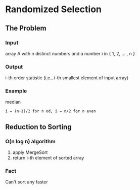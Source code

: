 # Randomized Selection

## The Problem

### Input

array A with n distinct numbers and a number i in { 1, 2, ... , n }

### Output

i-th order statistic (i.e., i-th smallest element of input array)

### Example

median

```
i = (n+1)/2 for n od, i = n/2 for n even
```

## Reduction to Sorting

### O(n log n) algorithm

1. apply MergeSort
2. return i-th element of sorted array

### Fact

Can't sort any faster
